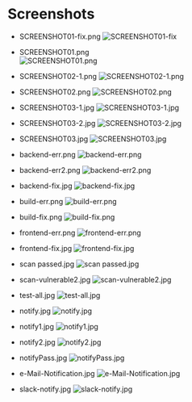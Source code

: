 # Screenshots
 
* SCREENSHOT01-fix.png 
![SCREENSHOT01-fix](./SCREENSHOT01-fix.png)

* SCREENSHOT01.png  
 ![SCREENSHOT01.png](./SCREENSHOT01.png)

* SCREENSHOT02-1.png
![SCREENSHOT02-1.png](./SCREENSHOT02-1.png)

* SCREENSHOT02.png
![SCREENSHOT02.png](./SCREENSHOT02.png)

* SCREENSHOT03-1.jpg
![SCREENSHOT03-1.jpg](./SCREENSHOT03-1.jpg)

* SCREENSHOT03-2.jpg
![SCREENSHOT03-2.jpg](./SCREENSHOT03-2.jpg)

* SCREENSHOT03.jpg
![SCREENSHOT03.jpg](./SCREENSHOT03.jpg)

* backend-err.png
![backend-err.png](./backend-err.png)

* backend-err2.png
![backend-err2.png](./backend-err2.png)

* backend-fix.jpg
![backend-fix.jpg](./backend-fix.jpg)

* build-err.png
![build-err.png](./build-err.png)

* build-fix.png
![build-fix.png](./build-fix.png)



* frontend-err.png
![frontend-err.png](./frontend-err.png)

* frontend-fix.jpg
![frontend-fix.jpg](./frontend-fix.jpg)



* scan passed.jpg
![scan passed.jpg](./scan-passed.jpg)

* scan-vulnerable2.jpg
![scan-vulnerable2.jpg](./scan-vulnerable2.jpg)

* test-all.jpg
![test-all.jpg](./test-all.jpg)



* notify.jpg
![notify.jpg](./notify.jpg)

* notify1.jpg
![notify1.jpg](./notify1.jpg)

* notify2.jpg
![notify2.jpg](./notify2.jpg)

* notifyPass.jpg
![notifyPass.jpg](./notifyPass.jpg)



* e-Mail-Notification.jpg
![e-Mail-Notification.jpg](./e-Mail-Notification.jpg)

* slack-notify.jpg
![slack-notify.jpg](./slack-notify.jpg)
